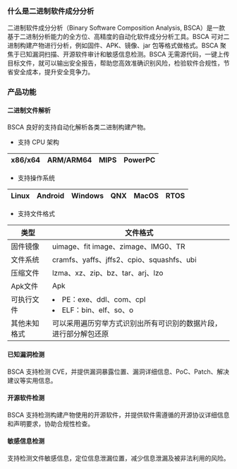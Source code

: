 ### 什么是二进制软件成分分析
二进制软件成分分析（Binary Software Composition Analysis, BSCA）是一款基于二进制分析能力的全方位、高精度的自动化软件成分分析工具。BSCA 可对二进制构建产物进行分析，例如固件、APK、镜像、jar 包等格式做格式。BSCA 聚焦于已知漏洞扫描、开源软件审计和敏感信息检测。BSCA 无需源代码，一键上传目标文件，就可以输出安全报告，帮助您高效准确识别风险，检验软件合规性，节省安全成本，提升安全竞争力。

### 产品功能
#### 二进制文件解析
BSCA 良好的支持自动化解析各类二进制构建产物。

- 支持 CPU 架构

| x86/x64 | ARM/ARM64 | MIPS | PowerPC |
| ------- | --------- | ---- | ------- |

- 支持操作系统

| Linux | Android | Windows | QNX  | MacOS | RTOS |
| ----- | ------- | ------- | ---- | ----- | ---- |

- 支持文件格式

| 类型         | 文件格式                                                     |
| ------------ | ------------------------------------------------------------ |
| 固件镜像     | uimage、fit image、zimage、IMG0、TR                          |
| 文件系统     | cramfs、yaffs、jffs2、cpio、squashfs、ubi                    |
| 压缩文件     | lzma、xz、zip、bz、tar、arj、lzo                             |
| Apk文件      | Apk                                                          |
| 可执行文件   | <li>PE：exe、ddl、com、cpl</li><li>ELF：bin、elf、so、o</li>                   |
| 其他未知格式 | 可以采用遍历穷举方式识别出所有可识别的数据片段，进行部分解包还原 |

#### 已知漏洞检测
BSCA 支持检测 CVE，并提供漏洞暴露位置、漏洞详细信息、PoC、Patch、解决建议等实用信息。

#### 开源软件检测
BSCA 支持检测构建产物使用的开源软件，并提供软件需遵循的开源协议详细信息和声明要求，协助合规性检查。

#### 敏感信息检测
支持检测文件敏感信息，定位信息泄漏位置，减少信息泄漏及被非法利用的风险。
